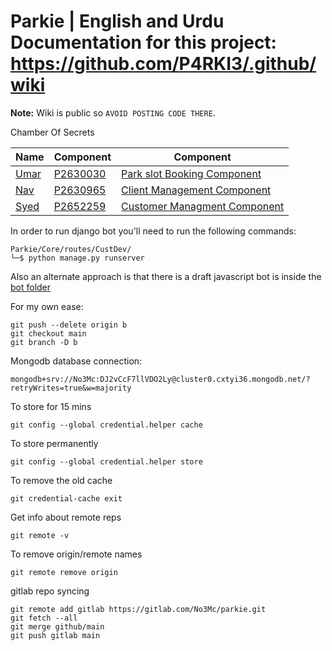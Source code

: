 # Parkie | English and Urdu Documentation for this project: <https://github.com/P4RKI3/.github/wiki>

**Note:** Wiki is public so `AVOID POSTING CODE THERE`.

Chamber Of Secrets

| Name | Component | Component |
| ----------- | ----------- | ----------- |
| [Umar](https://github.com/itsumarsoomro) | [P2630030](mailto:P2630030@my365.dmu.ac.uk) | [Park slot Booking Component](https://github.com/P4RKI3/.github/wiki/Documentation#park-slot-booking-component) |
| [Nav](https://github.com/navnoor1) | [P2630965](mailto:P2630965@my365.dmu.ac.uk) | [Client Management Component](https://github.com/P4RKI3/.github/wiki/Documentation#client-management-component) |
| [Syed](https://github.com/No3Mc) | [P2652259](mailto:syed.naqvi3@my365.dmu.ac.uk) | [Customer Managment Component](https://github.com/P4RKI3/.github/wiki/Documentation#customer-management-component) |


In order to run django bot you'll need to run the following commands:

    Parkie/Core/routes/CustDev/
    └─$ python manage.py runserver

Also an alternate approach is that there is a draft javascript bot is inside the [bot folder](Core/routes/CustDev/bot/bot.html)



For my own ease:

    git push --delete origin b
    git checkout main
    git branch -D b

Mongodb database connection:

    mongodb+srv://No3Mc:DJ2vCcF7llVDO2Ly@cluster0.cxtyi36.mongodb.net/?retryWrites=true&w=majority


To store for 15 mins

    git config --global credential.helper cache

To store permanently

    git config --global credential.helper store

To remove the old cache

    git credential-cache exit

Get info about remote reps

    git remote -v

To remove origin/remote names

    git remote remove origin

gitlab repo syncing

    git remote add gitlab https://gitlab.com/No3Mc/parkie.git
    git fetch --all
    git merge github/main
    git push gitlab main
